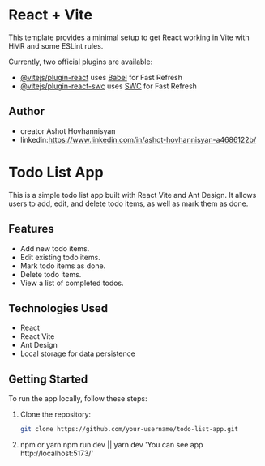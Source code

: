 # React + Vite

This template provides a minimal setup to get React working in Vite with HMR and some ESLint rules.

Currently, two official plugins are available:

- [@vitejs/plugin-react](https://github.com/vitejs/vite-plugin-react/blob/main/packages/plugin-react/README.md) uses [Babel](https://babeljs.io/) for Fast Refresh
- [@vitejs/plugin-react-swc](https://github.com/vitejs/vite-plugin-react-swc) uses [SWC](https://swc.rs/) for Fast Refresh

## Author
- creator Ashot Hovhannisyan
- linkedin:https://www.linkedin.com/in/ashot-hovhannisyan-a4686122b/

# Todo List App

This is a simple todo list app built with React Vite and Ant Design. It allows users to add, edit, and delete todo items, as well as mark them as done.

## Features

- Add new todo items.
- Edit existing todo items.
- Mark todo items as done.
- Delete todo items.
- View a list of completed todos.

## Technologies Used

- React
- React Vite
- Ant Design
- Local storage for data persistence

## Getting Started

To run the app locally, follow these steps:


1. Clone the repository:

   ```bash
   git clone https://github.com/your-username/todo-list-app.git

2. npm or yarn 
npm run dev || yarn dev
'You can see app http://localhost:5173/'
